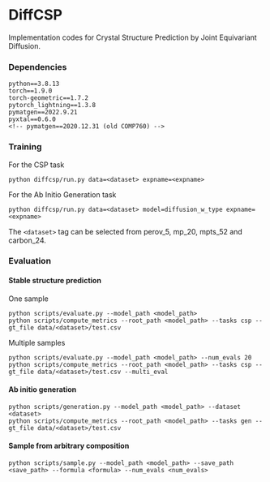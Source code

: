 # DiffCSP

Implementation codes for Crystal Structure Prediction by Joint Equivariant Diffusion.

### Dependencies

```
python==3.8.13
torch==1.9.0
torch-geometric==1.7.2
pytorch_lightning==1.3.8
pymatgen==2022.9.21 
pyxtal==0.6.0
<!-- pymatgen==2020.12.31 (old COMP760) -->
```

### Training

For the CSP task

```
python diffcsp/run.py data=<dataset> expname=<expname>
```

For the Ab Initio Generation task

```
python diffcsp/run.py data=<dataset> model=diffusion_w_type expname=<expname>
```

The ``<dataset>`` tag can be selected from perov_5, mp_20, mpts_52 and carbon_24.

### Evaluation

#### Stable structure prediction 

One sample 

```
python scripts/evaluate.py --model_path <model_path>
python scripts/compute_metrics --root_path <model_path> --tasks csp --gt_file data/<dataset>/test.csv 
```

Multiple samples

```
python scripts/evaluate.py --model_path <model_path> --num_evals 20
python scripts/compute_metrics --root_path <model_path> --tasks csp --gt_file data/<dataset>/test.csv --multi_eval
```

#### Ab initio generation

```
python scripts/generation.py --model_path <model_path> --dataset <dataset>
python scripts/compute_metrics --root_path <model_path> --tasks gen --gt_file data/<dataset>/test.csv
```


#### Sample from arbitrary composition

```
python scripts/sample.py --model_path <model_path> --save_path <save_path> --formula <formula> --num_evals <num_evals>
```
